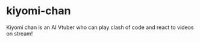 # kiyomi-chan
Kiyomi chan is an AI Vtuber who can play clash of code and react to videos on stream!
